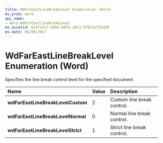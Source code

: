 ```yaml
---
title: WdFarEastLineBreakLevel Enumeration (Word)
ms.prod: word
api_name:
- Word.WdFarEastLineBreakLevel
ms.assetid: 8147a3c2-d5bb-b0fa-a9c1-07875a75bd20
ms.date: 06/08/2017
---
```



# WdFarEastLineBreakLevel Enumeration (Word)

Specifies the line break control level for the specified document.



|**Name**|**Value**|**Description**|
|:-----|:-----|:-----|
| **wdFarEastLineBreakLevelCustom**|2|Custom line break control.|
| **wdFarEastLineBreakLevelNormal**|0|Normal line break control.|
| **wdFarEastLineBreakLevelStrict**|1|Strict line break control.|

